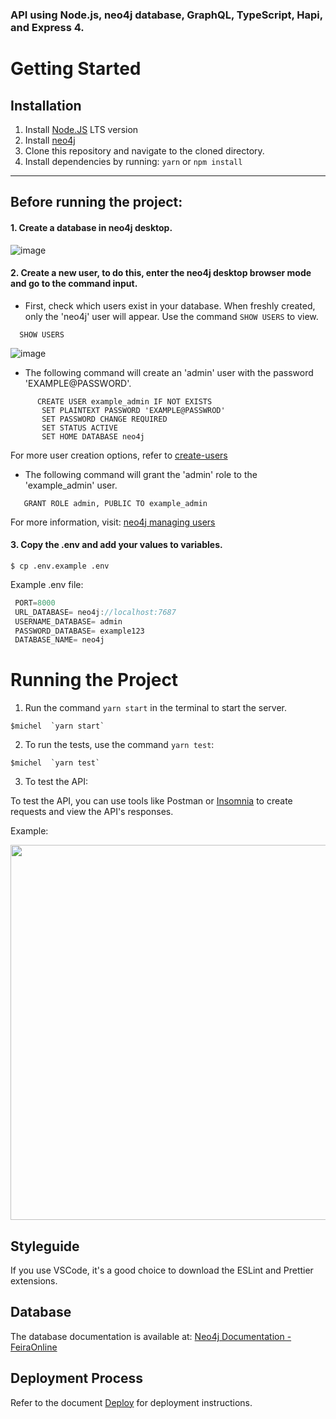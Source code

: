 ### API using Node.js, neo4j database, GraphQL, TypeScript, Hapi, and Express 4.

# Getting Started

## Installation

1. Install [Node.JS](https://nodejs.org/en/) LTS version
2. Install [neo4j](https://neo4j.com/download/)
3. Clone this repository and navigate to the cloned directory.
4. Install dependencies by running: `yarn` or `npm install`

--- 

## Before running the project:

#### 1. Create a database in neo4j desktop.

![image](https://user-images.githubusercontent.com/37683337/152645762-4fa8c827-ca16-48ec-8584-97c6aec1fdea.png)


#### 2. Create a new user, to do this, enter the neo4j desktop browser mode and go to the command input. 

 - First, check which users exist in your database. When freshly created, only the 'neo4j' user will appear. Use the command `SHOW USERS` to view.

```cypher 
  SHOW USERS
```

![image](https://user-images.githubusercontent.com/37683337/152645892-ddf695af-3556-4568-bd6a-eaca539ef5bc.png)



- The following command will create an 'admin' user with the password 'EXAMPLE@PASSWORD'.

```cypher
      CREATE USER example_admin IF NOT EXISTS
       SET PLAINTEXT PASSWORD 'EXAMPLE@PASSWROD'
       SET PASSWORD CHANGE REQUIRED
       SET STATUS ACTIVE
       SET HOME DATABASE neo4j 
```

For more user creation options, refer to [create-users](https://neo4j.com/docs/cypher-manual/current/access-control/manage-users/#:~:text=in%20Listing%20privileges.-,4.%20Creating%20users,-Users%20can%20be)


- The following command will grant the 'admin' role to the 'example_admin' user.

```cypher
   GRANT ROLE admin, PUBLIC TO example_admin
```

For more information, visit: [neo4j managing users](https://neo4j.com/docs/cypher-manual/current/access-control/manage-users/)



####  3. Copy the .env and add your values to variables.

   `$ cp .env.example .env`

Example .env file:

```javascript
 PORT=8000
 URL_DATABASE= neo4j://localhost:7687
 USERNAME_DATABASE= admin
 PASSWORD_DATABASE= example123
 DATABASE_NAME= neo4j
```



# Running the Project

1. Run the command `yarn start` in the terminal to start the server.
 ```shell
 $michel  `yarn start`
```

2. To run the tests, use the command `yarn test`:

 ```shell
 $michel  `yarn test`
```

3. To test the API:

To test the API, you can use tools like Postman or [Insomnia](https://insomnia.rest/download) to create requests and view the API's responses.

Example:  

<img src="https://i.ibb.co/Bfj8crN/Captura-de-Tela-2021-12-12-a-s-15-20-28.png" width="600">


## Styleguide

If you use VSCode, it's a good choice to download the ESLint and Prettier extensions.

## Database

The database documentation is available at: [Neo4j Documentation - FeiraOnline](https://github.com/Michelalmeidasilva/api-neo4j-typescript-template/blob/feat/neo4j/doc-neo4j-pt.md)

## Deployment Process 

Refer to the document [Deploy](https://github.com/Michelalmeidasilva/api-neo4j-typescript-template/blob/master/deploy-instructions.md) for deployment instructions.
